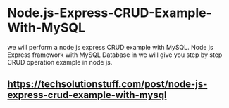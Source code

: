 # Node.js-Express-CRUD-Example-With-MySQL
 we will perform a node js express CRUD example with MySQL. Node js Express framework with MySQL Database in we will give you step by step CRUD operation example in node js.
## https://techsolutionstuff.com/post/node-js-express-crud-example-with-mysql
